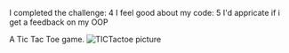 I completed the challenge: 4
I feel good about my code: 5
I'd appricate if i get a feedback on my OOP

A Tic Tac Toe game.
![TICTactoe picture]("TICTactoe.png")





